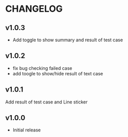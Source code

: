 # CHANGELOG

## v1.0.3
- Add toggle to show summary and result of test case

## v1.0.2
- fix bug checking failed case
- add toogle to show/hide result of text case

## v1.0.1
Add result of test case and Line sticker

## v1.0.0

- Initial release
